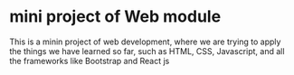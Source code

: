 # mini project of Web module

This is a minin project of web development, where we are trying to apply the things we have learned so far, such as HTML, CSS, Javascript, and all the frameworks like Bootstrap and React js
